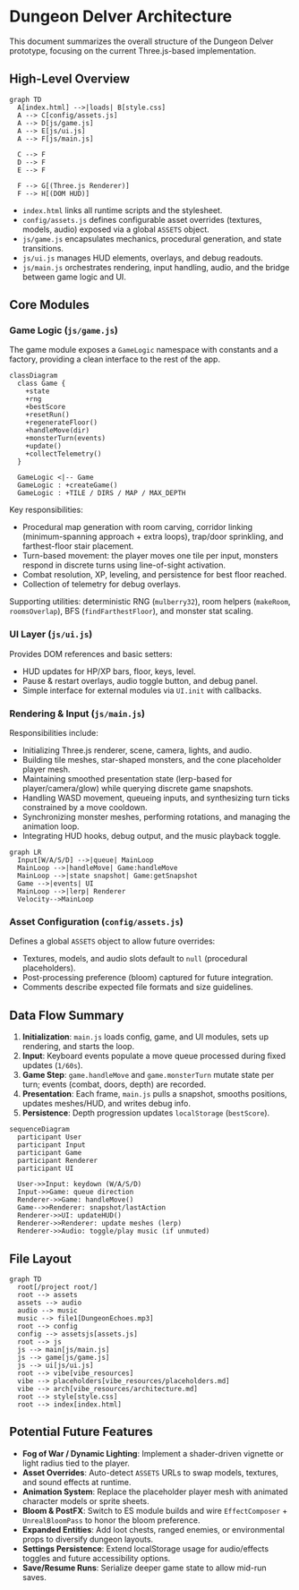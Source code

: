 # Dungeon Delver Architecture

This document summarizes the overall structure of the Dungeon Delver prototype, focusing on the current Three.js-based implementation.

## High-Level Overview

```mermaid
graph TD
  A[index.html] -->|loads| B[style.css]
  A --> C[config/assets.js]
  A --> D[js/game.js]
  A --> E[js/ui.js]
  A --> F[js/main.js]

  C --> F
  D --> F
  E --> F

  F --> G[(Three.js Renderer)]
  F --> H[(DOM HUD)]
```

- `index.html` links all runtime scripts and the stylesheet.
- `config/assets.js` defines configurable asset overrides (textures, models, audio) exposed via a global `ASSETS` object.
- `js/game.js` encapsulates mechanics, procedural generation, and state transitions.
- `js/ui.js` manages HUD elements, overlays, and debug readouts.
- `js/main.js` orchestrates rendering, input handling, audio, and the bridge between game logic and UI.

## Core Modules

### Game Logic (`js/game.js`)

The game module exposes a `GameLogic` namespace with constants and a factory, providing a clean interface to the rest of the app.

```mermaid
classDiagram
  class Game {
    +state
    +rng
    +bestScore
    +resetRun()
    +regenerateFloor()
    +handleMove(dir)
    +monsterTurn(events)
    +update()
    +collectTelemetry()
  }

  GameLogic <|-- Game
  GameLogic : +createGame()
  GameLogic : +TILE / DIRS / MAP / MAX_DEPTH
```

Key responsibilities:

- Procedural map generation with room carving, corridor linking (minimum-spanning approach + extra loops), trap/door sprinkling, and farthest-floor stair placement.
- Turn-based movement: the player moves one tile per input, monsters respond in discrete turns using line-of-sight activation.
- Combat resolution, XP, leveling, and persistence for best floor reached.
- Collection of telemetry for debug overlays.

Supporting utilities: deterministic RNG (`mulberry32`), room helpers (`makeRoom`, `roomsOverlap`), BFS (`findFarthestFloor`), and monster stat scaling.

### UI Layer (`js/ui.js`)

Provides DOM references and basic setters:

- HUD updates for HP/XP bars, floor, keys, level.
- Pause & restart overlays, audio toggle button, and debug panel.
- Simple interface for external modules via `UI.init` with callbacks.

### Rendering & Input (`js/main.js`)

Responsibilities include:

- Initializing Three.js renderer, scene, camera, lights, and audio.
- Building tile meshes, star-shaped monsters, and the cone placeholder player mesh.
- Maintaining smoothed presentation state (lerp-based for player/camera/glow) while querying discrete game snapshots.
- Handling WASD movement, queueing inputs, and synthesizing turn ticks constrained by a move cooldown.
- Synchronizing monster meshes, performing rotations, and managing the animation loop.
- Integrating HUD hooks, debug output, and the music playback toggle.

```mermaid
graph LR
  Input[W/A/S/D] -->|queue| MainLoop
  MainLoop -->|handleMove| Game:handleMove
  MainLoop -->|state snapshot| Game:getSnapshot
  Game -->|events| UI
  MainLoop -->|lerp| Renderer
  Velocity-->MainLoop
```

### Asset Configuration (`config/assets.js`)

Defines a global `ASSETS` object to allow future overrides:

- Textures, models, and audio slots default to `null` (procedural placeholders).
- Post-processing preference (bloom) captured for future integration.
- Comments describe expected file formats and size guidelines.

## Data Flow Summary

1. **Initialization**: `main.js` loads config, game, and UI modules, sets up rendering, and starts the loop.
2. **Input**: Keyboard events populate a move queue processed during fixed updates (`1/60s`).
3. **Game Step**: `game.handleMove` and `game.monsterTurn` mutate state per turn; events (combat, doors, depth) are recorded.
4. **Presentation**: Each frame, `main.js` pulls a snapshot, smooths positions, updates meshes/HUD, and writes debug info.
5. **Persistence**: Depth progression updates `localStorage` (`bestScore`).

```mermaid
sequenceDiagram
  participant User
  participant Input
  participant Game
  participant Renderer
  participant UI

  User->>Input: keydown (W/A/S/D)
  Input->>Game: queue direction
  Renderer->>Game: handleMove()
  Game-->>Renderer: snapshot/lastAction
  Renderer->>UI: updateHUD()
  Renderer->>Renderer: update meshes (lerp)
  Renderer->>Audio: toggle/play music (if unmuted)
```

## File Layout

```mermaid
graph TD
  root[/project root/]
  root --> assets
  assets --> audio
  audio --> music
  music --> file1[DungeonEchoes.mp3]
  root --> config
  config --> assetsjs[assets.js]
  root --> js
  js --> main[js/main.js]
  js --> game[js/game.js]
  js --> ui[js/ui.js]
  root --> vibe[vibe_resources]
  vibe --> placeholders[vibe_resources/placeholders.md]
  vibe --> arch[vibe_resources/architecture.md]
  root --> style[style.css]
  root --> index[index.html]
```

## Potential Future Features

- **Fog of War / Dynamic Lighting**: Implement a shader-driven vignette or light radius tied to the player.
- **Asset Overrides**: Auto-detect `ASSETS` URLs to swap models, textures, and sound effects at runtime.
- **Animation System**: Replace the placeholder player mesh with animated character models or sprite sheets.
- **Bloom & PostFX**: Switch to ES module builds and wire `EffectComposer` + `UnrealBloomPass` to honor the bloom preference.
- **Expanded Entities**: Add loot chests, ranged enemies, or environmental props to diversify dungeon layouts.
- **Settings Persistence**: Extend localStorage usage for audio/effects toggles and future accessibility options.
- **Save/Resume Runs**: Serialize deeper game state to allow mid-run saves.
